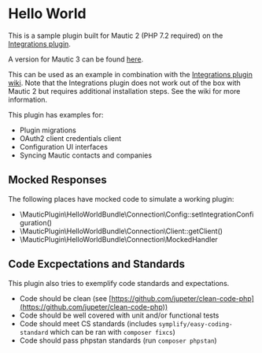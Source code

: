 # Hello World
This is a sample plugin built for Mautic 2 (PHP 7.2 required) on the [Integrations plugin](https://github.com/mautic-inc/plugin-integrations).

A version for Mautic 3 can be found [here](https://github.com/mautic-inc/plugin-helloworld/tree/mautic-3).

This can be used as an example in combination with the [Integrations plugin wiki](https://github.com/mautic-inc/plugin-integrations/wiki). Note that the Integrations plugin does not work out of the box with Mautic 2 but requires additional installation steps. See the wiki for more information.

This plugin has examples for:
* Plugin migrations
* OAuth2 client credentials client
* Configuration UI interfaces
* Syncing Mautic contacts and companies

## Mocked Responses
The following places have mocked code to simulate a working plugin:

- \MauticPlugin\HelloWorldBundle\Connection\Config::setIntegrationConfiguration()
- \MauticPlugin\HelloWorldBundle\Connection\Client::getClient()
- \MauticPlugin\HelloWorldBundle\Connection\MockedHandler

## Code Excpectations and Standards
This plugin also tries to exemplify code standards and expectations. 
* Code should be clean (see [https://github.com/jupeter/clean-code-php](https://github.com/jupeter/clean-code-php))
* Code should be well covered with unit and/or functional tests
* Code should meet CS standards (includes `symplify/easy-coding-standard` which can be ran with `composer fixcs`)
* Code should pass phpstan standards (run `composer phpstan`)
